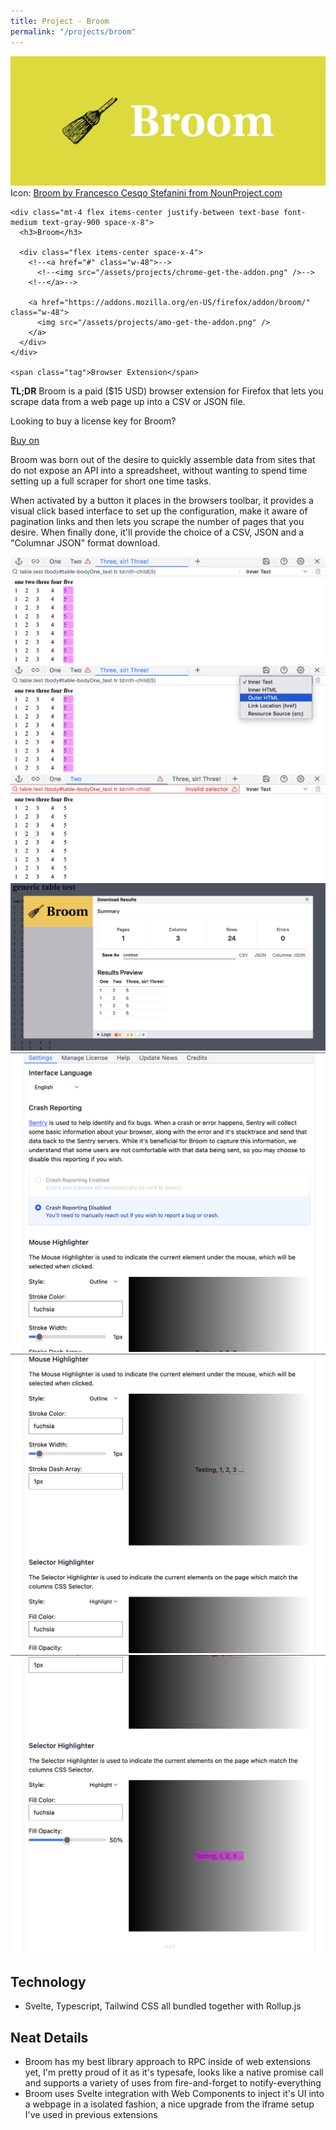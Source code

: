 ```yaml
---
title: Project - Broom
permalink: "/projects/broom"
---
```


<div class="not-prose mb-2">
  <div class="relative group">
    <div class="overflow-hidden bg-gray-100">
      <img src="/assets/projects/broom/cover.png" alt="Broom cover image" class="object-center object-cover">
      <span class="font-mono text-xs text-gray-500 px-2">Icon: <a href="https://thenounproject.com/icon/broom-302960/">Broom by Francesco Cesqo Stefanini from NounProject.com</a></span>
    </div>

    <div class="mt-4 flex items-center justify-between text-base font-medium text-gray-900 space-x-8">
      <h3>Broom</h3>

      <div class="flex items-center space-x-4">
        <!--<a href="#" class="w-48">-->
          <!--<img src="/assets/projects/chrome-get-the-addon.png" />-->
        <!--</a>-->

        <a href="https://addons.mozilla.org/en-US/firefox/addon/broom/" class="w-48">
          <img src="/assets/projects/amo-get-the-addon.png" />
        </a>
      </div>
    </div>

    <span class="tag">Browser Extension</span>
  </div>
</div>

**TL;DR** Broom is a paid ($15 USD) browser extension for Firefox <!--and Chrome--> that lets
you scrape data from a web page up into a CSV or JSON file.

Looking to buy a license key for Broom?
<script src="https://gumroad.com/js/gumroad.js"></script>
<a class="gumroad-button" href="https://slothby.gumroad.com/l/broom">Buy on</a>

Broom was born out of the desire to quickly assemble data from sites that do not
expose an API into a spreadsheet, without wanting to spend time setting up a
full scraper for short one time tasks.

When activated by a button it places in the browsers toolbar, it provides a
visual click based interface to set up the configuration, make it aware of
pagination links and then lets you scrape the number of pages that you desire.
When finally done, it'll provide the choice of a CSV, JSON and a "Columnar
JSON" format download.

<!--## Screenshots-->
![](/assets/projects/broom/toolbar.png)
![](/assets/projects/broom/toolbar-granularity.png)
![](/assets/projects/broom/toolbar-error.png)
![](/assets/projects/broom/saving.png)
![](/assets/projects/broom/settings-1.png)
![](/assets/projects/broom/settings-2.png)
![](/assets/projects/broom/settings-3.png)

## Technology
- Svelte, Typescript, Tailwind CSS all bundled together with Rollup.js

## Neat Details
- Broom has my best library approach to RPC inside of web extensions yet, I'm
  pretty proud of it as it's typesafe, looks like a native promise call and
  supports a variety of uses from fire-and-forget to notify-everything
- Broom uses Svelte integration with Web Components to inject it's UI into a
  webpage in a isolated fashion, a nice upgrade from the iframe setup
  I've used in previous extensions
